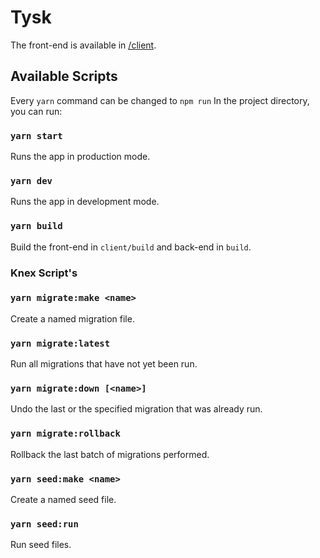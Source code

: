 # Tysk

The front-end is available in [/client](/client/README.md).

## Available Scripts

Every `yarn` command can be changed to `npm run`
In the project directory, you can run:

### `yarn start`

Runs the app in production mode.

### `yarn dev`

Runs the app in development mode.

### `yarn build`

Build the front-end in `client/build` and back-end in `build`.

### Knex Script's

### `yarn migrate:make <name>`

Create a named migration file.

### `yarn migrate:latest`

Run all migrations that have not yet been run.

### `yarn migrate:down [<name>]`

Undo the last or the specified migration that was already run.

### `yarn migrate:rollback`

Rollback the last batch of migrations performed.

### `yarn seed:make <name>`

Create a named seed file.

### `yarn seed:run`

Run seed files.
